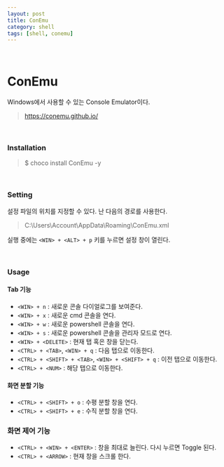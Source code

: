 ```yaml
---
layout: post
title: ConEmu
category: shell
tags: [shell, conemu]
---
```


&nbsp;

# ConEmu

Windows에서 사용할 수 있는 Console Emulator이다.

> https://conemu.github.io/

&nbsp;

### Installation

> $ choco install ConEmu -y

&nbsp;

### Setting

설정 파일의 위치를 지정할 수 있다. 난 다음의 경로를 사용한다.

> C:\Users\Account\AppData\Roaming\ConEmu.xml

실행 중에는 `<WIN> + <ALT> + p` 키를 누르면 설정 창이 열린다.

&nbsp;

### Usage

#### Tab 기능

- `<WIN> + n` : 새로운 콘솔 다이얼로그를 보여준다.
- `<WIN> + x` : 새로운 cmd 콘솔을 연다.
- `<WIN> + w` : 새로운 powershell 콘솔을 연다.
- `<WIN> + s` : 새로운 powershell 콘솔을 관리자 모드로 연다.
- `<WIN> + <DELETE>` : 현재 탭 혹은 창을 닫는다.
- `<CTRL> + <TAB>`, `<WIN> + q` : 다음 탭으로 이동한다.
- `<CTRL> + <SHIFT> + <TAB>`, `<WIN> + <SHIFT> + q` : 이전 탭으로 이동한다.
- `<CTRL> + <NUM>` : 해당 탭으로 이동한다.

#### 화면 분할 기능

- `<CTRL> + <SHIFT> + o` : 수평 분할 창을 연다.
- `<CTRL> + <SHIFT> + e` : 수직 분할 창을 연다.

### 화면 제어 기능

- `<CTRL> + <WIN> + <ENTER>` : 창을 최대로 늘린다. 다시 누르면 Toggle 된다.
- `<CTRL> + <ARROW>` : 현재 창을 스크롤 한다.